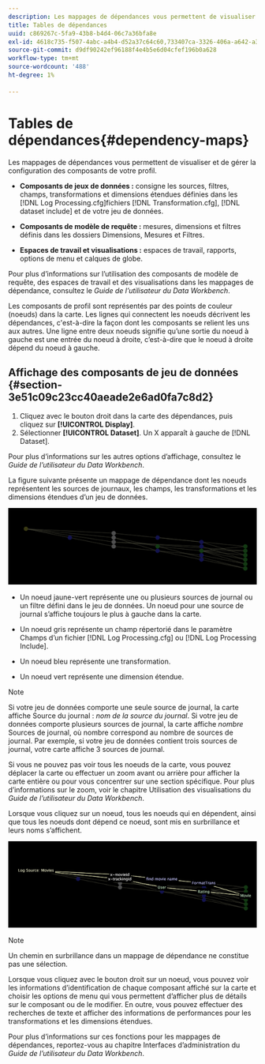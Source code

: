 ```yaml
---
description: Les mappages de dépendances vous permettent de visualiser et de gérer la configuration des composants de votre profil.
title: Tables de dépendances
uuid: c869267c-5fa9-43b8-b4d4-06c7a36bfa8e
exl-id: 4618c735-f507-4abc-a4b4-d52a37c64c60,733407ca-3326-406a-a642-a3ea3d3f6b8b
source-git-commit: d9df90242ef96188f4e4b5e6d04cfef196b0a628
workflow-type: tm+mt
source-wordcount: '488'
ht-degree: 1%

---
```


# Tables de dépendances{#dependency-maps}

Les mappages de dépendances vous permettent de visualiser et de gérer la configuration des composants de votre profil.

* **Composants de jeux de données :** consigne les sources, filtres, champs, transformations et dimensions étendues définies dans les  [!DNL Log Processing.cfg]fichiers  [!DNL Transformation.cfg],  [!DNL dataset include]  et de votre jeu de données.

* **Composants de modèle de requête :** mesures, dimensions et filtres définis dans les dossiers Dimensions, Mesures et Filtres.
* **Espaces de travail et visualisations :**  espaces de travail, rapports, options de menu et calques de globe.

Pour plus d’informations sur l’utilisation des composants de modèle de requête, des espaces de travail et des visualisations dans les mappages de dépendance, consultez le *Guide de l’utilisateur du Data Workbench*.

Les composants de profil sont représentés par des points de couleur (noeuds) dans la carte. Les lignes qui connectent les noeuds décrivent les dépendances, c&#39;est-à-dire la façon dont les composants se relient les uns aux autres. Une ligne entre deux noeuds signifie qu’une sortie du noeud à gauche est une entrée du noeud à droite, c’est-à-dire que le noeud à droite dépend du noeud à gauche.

## Affichage des composants de jeu de données {#section-3e51c09c23cc40aeade2e6ad0fa7c8d2}

1. Cliquez avec le bouton droit dans la carte des dépendances, puis cliquez sur **[!UICONTROL Display]**.
1. Sélectionner **[!UICONTROL Dataset]**. Un X apparaît à gauche de [!DNL Dataset].

Pour plus d’informations sur les autres options d’affichage, consultez le *Guide de l’utilisateur du Data Workbench*.

La figure suivante présente un mappage de dépendance dont les noeuds représentent les sources de journaux, les champs, les transformations et les dimensions étendues d’un jeu de données.

![](assets/vis_DependencyMap.png)

* Un noeud jaune-vert représente une ou plusieurs sources de journal ou un filtre défini dans le jeu de données. Un noeud pour une source de journal s’affiche toujours le plus à gauche dans la carte.
* Un noeud gris représente un champ répertorié dans le paramètre Champs d’un fichier [!DNL Log Processing.cfg] ou [!DNL Log Processing Include].

* Un noeud bleu représente une transformation.
* Un noeud vert représente une dimension étendue.

>[!NOTE]
>
>Si votre jeu de données comporte une seule source de journal, la carte affiche Source du journal : *nom de la source du journal*. Si votre jeu de données comporte plusieurs sources de journal, la carte affiche *nombre* Sources de journal, où nombre correspond au nombre de sources de journal. Par exemple, si votre jeu de données contient trois sources de journal, votre carte affiche 3 sources de journal.

Si vous ne pouvez pas voir tous les noeuds de la carte, vous pouvez déplacer la carte ou effectuer un zoom avant ou arrière pour afficher la carte entière ou pour vous concentrer sur une section spécifique. Pour plus d’informations sur le zoom, voir le chapitre Utilisation des visualisations du *Guide de l’utilisateur du Data Workbench*.

Lorsque vous cliquez sur un noeud, tous les noeuds qui en dépendent, ainsi que tous les noeuds dont dépend ce noeud, sont mis en surbrillance et leurs noms s’affichent.

![](assets/vis_DependencyMap_HighlightedPath.png)

>[!NOTE]
>
>Un chemin en surbrillance dans un mappage de dépendance ne constitue pas une sélection.

Lorsque vous cliquez avec le bouton droit sur un noeud, vous pouvez voir les informations d’identification de chaque composant affiché sur la carte et choisir les options de menu qui vous permettent d’afficher plus de détails sur le composant ou de le modifier. En outre, vous pouvez effectuer des recherches de texte et afficher des informations de performances pour les transformations et les dimensions étendues.

Pour plus d’informations sur ces fonctions pour les mappages de dépendances, reportez-vous au chapitre Interfaces d’administration du *Guide de l’utilisateur du Data Workbench*.
